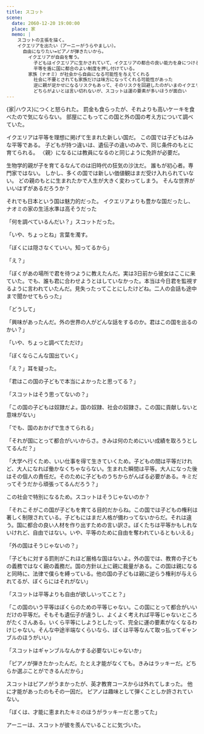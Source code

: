 ```yaml
---
title: スコット
scene:
  date: 2060-12-20 19:00:00
  place: 家
  memo: |
    スコットの主張を描く。
    イクエリアを出たい（アーニーがうらやましい）。
      自由になりたい=ピアノが弾きたいから。
        イクエリアが自由を奪う。
          子どもはイクエリアに生かされていて、イクエリアの都合の良い能力を身につけることを強要される。
          平等を盾に国に都合のよい制度を押し付けている。
        家族（ナオミ）が社会から自由になる可能性を与えてくれる
          社会に不要とされても家族だけは味方になってくれる可能性があった
          逆に親が足かせになるリスクもあって、そのリスクを回避したのがいまのイクエリア
          どちらがよいとは言い切れないが、スコットは運の要素が多いほうが面白い
---
```


{家|ハウス}につくと怒られた。
罰金も食らったが、それよりも高いケーキを食べたので気にならない。
部屋にこもってこの国と外の国の考え方について調べていた。

イクエリアは平等を理想に掲げて生まれた新しい国だ。
この国では子どもはみな平等である。
子どもが持つ違いは、遺伝子の違いのみで、同じ条件のもとに育てられる。
〈親〉になるには教員になるのと同じように免許が必要だ。

生物学的親が子を育てるなんてのは旧時代の狂気の沙汰だ。
誰もが初心者。専門家ではない。
しかし、多くの国では新しい価値観はまだ受け入れられていない。
どの親のもとに生まれたかで人生が大きく変わってしまう。
そんな世界がいいはずがあるだろうか？

それでも日本という国は魅力的だった。
イクエリアよりも豊かな国だったし、ナオミの家の生活水準は高そうだった

「何を調べているんだい？」スコットだった。

「いや、ちょっとね」言葉を濁す。

「ぼくには隠さなくていい。知ってるから」

「え？」

「ぼくがあの場所で君を待つように教えたんだ。実は3日前から彼女はここに来ていた。でも、誰も君に合わせようとはしていなかった。本当は今日君を監視するように言われていたんだ。見失ったってことにしたけどね。二人の会話も途中まで聞かせてもらった」

「どうして」

「興味があったんだ。外の世界の人がどんな話をするのか。君はこの国を出るのかい？」

「いや、ちょっと調べてただけ」

「ぼくならこんな国出ていく」

「え？」耳を疑った。

「君はこの国の子どもで本当によかったと思ってる？」

「スコットはそう思ってないの？」

「この国の子どもは奴隷だよ。国の奴隷、社会の奴隷さ。この国に貢献しないと意味がない」

「でも、国のおかげで生きてられる」

「それが国にとって都合がいいからさ。きみは何のためにいい成績を取ろうとしてるんだ？」

「大学へ行くため、いい仕事を得て生きていくため。子どもの間は平等だけれど、大人になれば働かなくちゃならない。生まれた瞬間は平等。大人になった後はその個人の責任だ。そのために子どものうちからがんばる必要がある。キミだってそうだから頑張ってるんだろう？」

この社会で特別になるため。スコットはそうじゃないのか？

「それこそがこの国が子どもを育てる目的だからね。この国では子どもの権利は著しく制限されている。子どもにはまだ人格が備わってないからだ。それは違う。国に都合の良い人材を作り出すための言い訳さ。ぼくたちは平等かもしれないけれど、自由ではない。いや、平等のために自由を奪われているともいえる」

「外の国はそうじゃないの？」

「子どもに対する罰則がこれほど厳格な国はないよ。外の国では、教育の子どもの義務ではなく親の義務だ。国の方針以上に親に裁量がある。この国は親になると同時に、法律で僕らを縛っている。他の国の子どもは親に逆らう権利が与えられてるが、ぼくらにはそれがない」

「スコットは平等よりも自由が欲しいってこと？」

「この国のいう平等はぼくらのための平等じゃない。この国にとって都合がいいだけの平等だ。そもそも遺伝子が違うし、よくよく考えれば平等じゃないところがたくさんある。いくら平等にしようとしたって、完全に運の要素がなくなるわけじゃない。そんな中途半端なくらいなら、ぼくは平等なんて取っ払ってギャンブルのほうがいい」

「スコットはギャンブルなんかする必要ないじゃないか」

「ピアノが弾きたかったんだ。たとえ才能がなくても。きみはラッキーだ。どちらか選ぶことができるんだから」

スコットはピアノがうまかったが、英才教育コースからは外れてしまった。
他に才能があったのもその一因だ。
ピアノは趣味として弾くことしか許されていない。

「ぼくは、才能に恵まれたキミのほうがラッキーだと思ってた」

アーニーは、スコットが彼を羨んでいることに気づいた。
